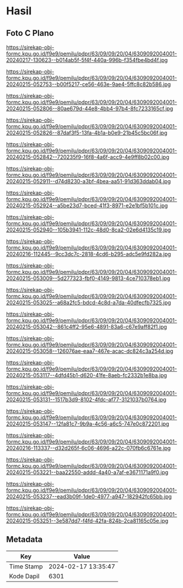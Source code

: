 # Hasil

## Foto C Plano

https://sirekap-obj-formc.kpu.go.id/f9e9/pemilu/pdpr/63/09/09/20/04/6309092004001-20240217-130623--b014ab5f-5f4f-440a-996b-f354fbe4bd4f.jpg

https://sirekap-obj-formc.kpu.go.id/f9e9/pemilu/pdpr/63/09/09/20/04/6309092004001-20240215-052753--b00f5217-ce56-463e-9ae4-5ffc8c82b586.jpg

https://sirekap-obj-formc.kpu.go.id/f9e9/pemilu/pdpr/63/09/09/20/04/6309092004001-20240215-052806--80ae679d-44e8-4bb4-97b4-8fc7233165cf.jpg

https://sirekap-obj-formc.kpu.go.id/f9e9/pemilu/pdpr/63/09/09/20/04/6309092004001-20240215-052826--87daf3f5-13fa-4b1a-b0e9-21b45c5bc06f.jpg

https://sirekap-obj-formc.kpu.go.id/f9e9/pemilu/pdpr/63/09/09/20/04/6309092004001-20240215-052842--720235f9-16f8-4a6f-acc9-4e9ff8b02c00.jpg

https://sirekap-obj-formc.kpu.go.id/f9e9/pemilu/pdpr/63/09/09/20/04/6309092004001-20240215-052911--d74d8230-a3bf-4bea-aa51-91d363ddab04.jpg

https://sirekap-obj-formc.kpu.go.id/f9e9/pemilu/pdpr/63/09/09/20/04/6309092004001-20240215-052924--a5be23d7-bced-41f3-8971-e2e1bf5b101c.jpg

https://sirekap-obj-formc.kpu.go.id/f9e9/pemilu/pdpr/63/09/09/20/04/6309092004001-20240215-052940--105b3941-112c-48d0-8ca2-02e6d4135c19.jpg

https://sirekap-obj-formc.kpu.go.id/f9e9/pemilu/pdpr/63/09/09/20/04/6309092004001-20240216-112445--9cc3dc7c-2818-4cd6-b295-adc5e9fd282a.jpg

https://sirekap-obj-formc.kpu.go.id/f9e9/pemilu/pdpr/63/09/09/20/04/6309092004001-20240215-053009--5d277323-fbf0-4149-9813-4ce710378eb1.jpg

https://sirekap-obj-formc.kpu.go.id/f9e9/pemilu/pdpr/63/09/09/20/04/6309092004001-20240215-053025--a68a2fc5-bdcd-4c8d-a7da-40dfecfb7325.jpg

https://sirekap-obj-formc.kpu.go.id/f9e9/pemilu/pdpr/63/09/09/20/04/6309092004001-20240215-053042--861c4ff2-95e6-4891-83a6-c67e9aff82f1.jpg

https://sirekap-obj-formc.kpu.go.id/f9e9/pemilu/pdpr/63/09/09/20/04/6309092004001-20240215-053058--126076ae-eaa7-467e-acac-dc824c3a254d.jpg

https://sirekap-obj-formc.kpu.go.id/f9e9/pemilu/pdpr/63/09/09/20/04/6309092004001-20240215-053117--4dfd45b1-d620-41fe-8aeb-fc2332b1e8ba.jpg

https://sirekap-obj-formc.kpu.go.id/f9e9/pemilu/pdpr/63/09/09/20/04/6309092004001-20240215-053131--1517b3d9-8102-4fdc-af77-3121037b0764.jpg

https://sirekap-obj-formc.kpu.go.id/f9e9/pemilu/pdpr/63/09/09/20/04/6309092004001-20240215-053147--12fa81c7-9b9a-4c56-a6c5-747e0c872201.jpg

https://sirekap-obj-formc.kpu.go.id/f9e9/pemilu/pdpr/63/09/09/20/04/6309092004001-20240216-113337--d32d265f-6c06-4696-a22c-070fb6c6761e.jpg

https://sirekap-obj-formc.kpu.go.id/f9e9/pemilu/pdpr/63/09/09/20/04/6309092004001-20240215-053221--baa22550-addd-4a40-a7af-e3671171a9f0.jpg

https://sirekap-obj-formc.kpu.go.id/f9e9/pemilu/pdpr/63/09/09/20/04/6309092004001-20240215-053237--ead3b09f-1de0-4977-a947-182942fc65bb.jpg

https://sirekap-obj-formc.kpu.go.id/f9e9/pemilu/pdpr/63/09/09/20/04/6309092004001-20240215-053251--3e587dd7-f4fd-42fa-824b-2ca81165c05e.jpg


## Metadata

| Key        | Value               |
| ---------- | ------------------- |
| Time Stamp | 2024-02-17 13:35:47 |
| Kode Dapil | 6301                |



